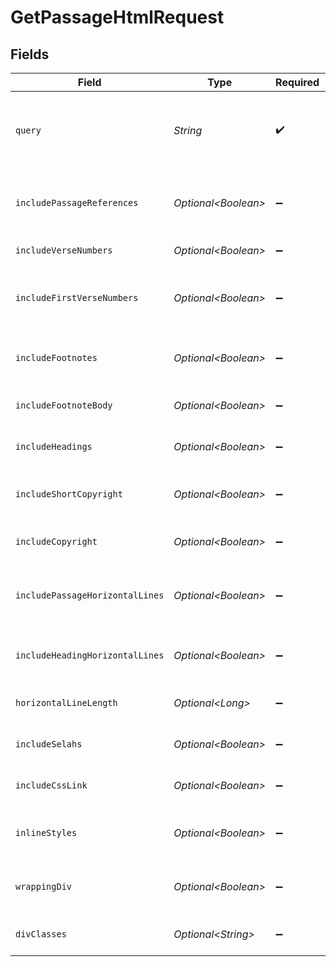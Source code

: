 # GetPassageHtmlRequest


## Fields

| Field                                                     | Type                                                      | Required                                                  | Description                                               | Example                                                   |
| --------------------------------------------------------- | --------------------------------------------------------- | --------------------------------------------------------- | --------------------------------------------------------- | --------------------------------------------------------- |
| `query`                                                   | *String*                                                  | :heavy_check_mark:                                        | Bible passage reference (e.g., "John 3:16" or "43011016") |                                                           |
| `includePassageReferences`                                | *Optional\<Boolean>*                                      | :heavy_minus_sign:                                        | Include passage references before passages                | true                                                      |
| `includeVerseNumbers`                                     | *Optional\<Boolean>*                                      | :heavy_minus_sign:                                        | Include verse numbers                                     | true                                                      |
| `includeFirstVerseNumbers`                                | *Optional\<Boolean>*                                      | :heavy_minus_sign:                                        | Include the verse number for the first verse of a chapter | true                                                      |
| `includeFootnotes`                                        | *Optional\<Boolean>*                                      | :heavy_minus_sign:                                        | Include callouts to footnotes in the text.                | true                                                      |
| `includeFootnoteBody`                                     | *Optional\<Boolean>*                                      | :heavy_minus_sign:                                        | Include footnote body content                             | true                                                      |
| `includeHeadings`                                         | *Optional\<Boolean>*                                      | :heavy_minus_sign:                                        | Include passage headings                                  | true                                                      |
| `includeShortCopyright`                                   | *Optional\<Boolean>*                                      | :heavy_minus_sign:                                        | Include a short copyright notice                          | false                                                     |
| `includeCopyright`                                        | *Optional\<Boolean>*                                      | :heavy_minus_sign:                                        | Include the full copyright notice                         | false                                                     |
| `includePassageHorizontalLines`                           | *Optional\<Boolean>*                                      | :heavy_minus_sign:                                        | Include horizontal lines between passages                 | false                                                     |
| `includeHeadingHorizontalLines`                           | *Optional\<Boolean>*                                      | :heavy_minus_sign:                                        | Include horizontal lines under headings                   | false                                                     |
| `horizontalLineLength`                                    | *Optional\<Long>*                                         | :heavy_minus_sign:                                        | Length of horizontal lines                                | 55                                                        |
| `includeSelahs`                                           | *Optional\<Boolean>*                                      | :heavy_minus_sign:                                        | Include "Selah" in passage text                           | true                                                      |
| `includeCssLink`                                          | *Optional\<Boolean>*                                      | :heavy_minus_sign:                                        | Include a link to the ESV API CSS file                    |                                                           |
| `inlineStyles`                                            | *Optional\<Boolean>*                                      | :heavy_minus_sign:                                        | Include inline styles on HTML elements                    |                                                           |
| `wrappingDiv`                                             | *Optional\<Boolean>*                                      | :heavy_minus_sign:                                        | Wrap the HTML output in a div with class="esv"            |                                                           |
| `divClasses`                                              | *Optional\<String>*                                       | :heavy_minus_sign:                                        | Classes to add to the wrapping div                        |                                                           |